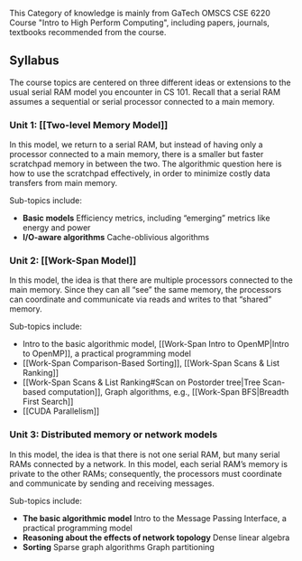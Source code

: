 This Category of knowledge is mainly from GaTech OMSCS CSE 6220 Course "Intro to High Perform Computing", including papers, journals, textbooks recommended from the course.

## Syllabus
The course topics are centered on three different ideas or extensions to the usual serial RAM model you encounter in CS 101. Recall that a serial RAM assumes a sequential or serial processor connected to a main memory.

### Unit 1: [[Two-level Memory Model]]
In this model, we return to a serial RAM, but instead of having only a processor connected to a main memory, there is a smaller but faster scratchpad memory in between the two. The algorithmic question here is how to use the scratchpad effectively, in order to minimize costly data transfers from main memory.

Sub-topics include:
- **Basic models** Efficiency metrics, including “emerging” metrics like energy and power 
- **I/O-aware algorithms** Cache-oblivious algorithms

### Unit 2: [[Work-Span Model]]
In this model, the idea is that there are multiple processors connected to the main memory. Since they can all “see” the same memory, the processors can coordinate and communicate via reads and writes to that “shared” memory.

Sub-topics include:
- Intro to the basic algorithmic model, [[Work-Span Intro to OpenMP|Intro to OpenMP]], a practical programming model 
- [[Work-Span Comparison-Based Sorting]], [[Work-Span Scans & List Ranking]]
- [[Work-Span Scans & List Ranking#Scan on Postorder tree|Tree Scan-based computation]], Graph algorithms, e.g., [[Work-Span BFS|Breadth First Search]]
- [[CUDA Parallelism]]

### Unit 3: Distributed memory or network models
In this model, the idea is that there is not one serial RAM, but many serial RAMs connected by a network. In this model, each serial RAM’s memory is private to the other RAMs; consequently, the processors must coordinate and communicate by sending and receiving messages.

Sub-topics include:
-  **The basic algorithmic model** Intro to the Message Passing Interface, a practical programming model 
-  **Reasoning about the effects of network topology** Dense linear algebra 
-  **Sorting** Sparse graph algorithms Graph partitioning
